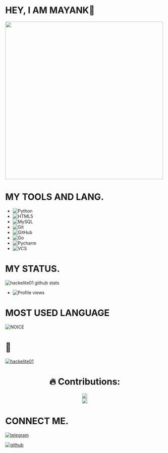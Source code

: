 # HEY, I AM MAYANK👻 
<img align='centre' src='https://telegra.ph/file/db6e1577f5b58d7fe86ec.jpg' width='500"'>

# MY TOOLS AND LANG.

- ![Python](https://img.shields.io/badge/Python-ffffff?style=for-the-badge&logo=python)&nbsp;&nbsp;
- ![HTML5](https://img.shields.io/badge/HTML5-ffffff?style=for-the-badge&logo=html5)&nbsp;&nbsp;
- ![MySQL](https://img.shields.io/badge/MYSQL-ffffff?style=for-the-badge&logo=mysql)&nbsp;&nbsp;
- ![Git](https://img.shields.io/badge/Git-ffffff?style=for-the-badge&logo=git)&nbsp;&nbsp;
- ![GitHub](https://img.shields.io/badge/GitHUb-ffffff?style=for-the-badge&logo=github)&nbsp;&nbsp;
- ![Go](https://img.shields.io/badge/Go-ffffff?style=for-the-badge&logo=go)&nbsp;&nbsp;
- ![Pycharm](https://img.shields.io/badge/PYcharm-ffffff?style=for-the-badge&logo=pycharm)&nbsp;&nbsp;
- ![VCS](https://img.shields.io/badge/visual%20studio%20code-E52E06?style=for-the-badge&logo=visual-studio-code)&nbsp;&nbsp;

# MY STATUS.

![hackelite01 github stats](https://github-readme-stats.vercel.app/api?username=hackelite01&show_icons=true&theme=midnight-purple)
- ![Profile views](https://gpvc.arturio.dev/hackelite01)
# MOST USED LANGUAGE

![NOICE](https://github-readme-stats.vercel.app/api/top-langs/?username=hackelite01&theme=blue-green)

# 👻


<p align="left"> <a href="https://github.com/ryo-ma/github-profile-trophy"><img src="https://github-profile-trophy.vercel.app/?username=hackelite01" alt="hackelite01" /></a> </p>

<h1  align="center"> 🔥 Contributions: </h1>

<p  align="center">

<a  href="https://git.io/streak-stats">

<img  src="http://github-readme-streak-stats.herokuapp.com?user=hackelite01&theme=react&background=0d1117&border=666">

</a>
  <br>

<a  href="https://github.com/hackelite01/github-readme-activity-graph">

<img  src="https://activity-graph.herokuapp.com/graph?username=hackelite01&custom_title=Mayank's%20Contribution%20Graph&theme=react-dark&hide_border=true">

</a>

</p>

# CONNECT ME.

[![telegram](https://img.shields.io/badge/Mayank👻-ffffff?style=for-the-badge&logo=telegram)](https://t.me/hackelite01)

[![github](https://img.shields.io/badge/hackelite01-ffffff?style=for-the-badge&logo=github)](https://github.com/hackelite01)

